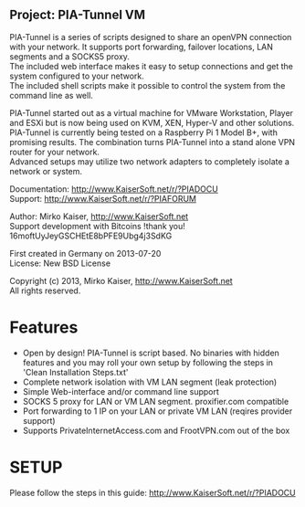 Project: PIA-Tunnel VM
----------------------
PIA-Tunnel is a series of scripts designed to share an openVPN connection with your network.
It supports port forwarding, failover locations, LAN segments and a SOCKS5 proxy.  
The included web interface makes it easy to setup connections and get the system configured to
your network.  
The included shell scripts make it possible to control the system from the command line as well.


PIA-Tunnel started out as a virtual machine for VMware Workstation, Player and ESXi but
is now being used on KVM, XEN, Hyper-V and other solutions.  
PIA-Tunnel is currently being tested on a Raspberry Pi 1 Model B+, with promising results.
The combination turns PIA-Tunnel into a stand alone VPN router for your network.  
Advanced setups may utilize two network adapters to completely isolate a network or system.

Documentation:	http://www.KaiserSoft.net/r/?PIADOCU  
Support:		http://www.KaiserSoft.net/r/?PIAFORUM  

Author: Mirko Kaiser, http://www.KaiserSoft.net  
Support development with Bitcoins !thank you!  16moftUyJeyGSCHEtE8bPFE9Ubg4j3SdKG

First created in Germany on 2013-07-20  
License: New BSD License

Copyright (c) 2013, Mirko Kaiser, http://www.KaiserSoft.net  
All rights reserved.


Features
========
* Open by design! PIA-Tunnel is script based. No binaries
  with hidden features and you may roll your own setup by
  following the steps in 'Clean Installation Steps.txt'
* Complete network isolation with VM LAN segment (leak protection)
* Simple Web-interface and/or command line support
* SOCKS 5 proxy for LAN or VM LAN segment. proxifier.com compatible
* Port forwarding to 1 IP on your LAN or private VM LAN (reqires provider support)
* Supports PrivateInternetAccess.com and FrootVPN.com out of the box


SETUP
=====

Please follow the steps in this guide: http://www.KaiserSoft.net/r/?PIADOCU